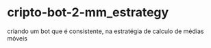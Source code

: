# cripto-bot-2-mm_estrategy
 criando um bot que é consistente, na estratégia de calculo de médias móveis
